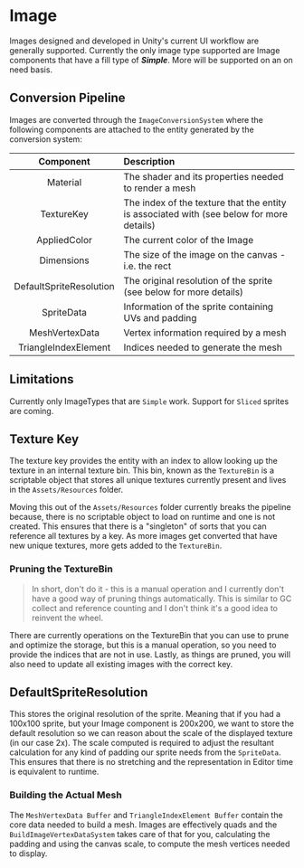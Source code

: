 # Image

Images designed and developed in Unity's current UI workflow are generally supported. Currently the only image
type supported are Image components that have a fill type of ***Simple***. More will be supported on an on need
basis.

## Conversion Pipeline
Images are converted through the `ImageConversionSystem` where the following components are attached to the
entity generated by the conversion system:

| Component | Description |
|:---------:|:------------|
| Material  | The shader and its properties needed to render a mesh |
| TextureKey | The index of the texture that the entity is associated with (see below for more details) |
| AppliedColor | The current color of the Image |
| Dimensions | The size of the image on the canvas - i.e. the rect |
| DefaultSpriteResolution | The original resolution of the sprite (see below for more details) |
| SpriteData | Information of the sprite containing UVs and padding |
| MeshVertexData | Vertex information required by a mesh |
| TriangleIndexElement | Indices needed to generate the mesh |

## Limitations
Currently only ImageTypes that are `Simple` work. Support for `Sliced` sprites are coming.

## Texture Key
The texture key provides the entity with an index to allow looking up the texture in an internal texture bin.
This bin, known as the `TextureBin` is a scriptable object that stores all unique textures currently present and
lives in the `Assets/Resources` folder.

Moving this out of the `Assets/Resources` folder currently breaks the pipeline because, there is no
scriptable object to load on runtime and one is not created. This ensures that there is a "singleton"
of sorts that you can reference all textures by a key. As more images get converted that have new unique textures, more gets added to the `TextureBin`.

### Pruning the TextureBin
> In short, don't do it - this is a manual operation and I currently don't have a good way of pruning things automatically. This is similar to GC collect and reference counting and I don't think it's a good idea to
reinvent the wheel.

There are currently operations on the TextureBin that you can use to prune and optimize the storage, but this is
a manual operation, so you need to provide the indices that are not in use. Lastly, as things are pruned, you
will also need to update all existing images with the correct key.

## DefaultSpriteResolution
This stores the original resolution of the sprite. Meaning that if you had a 100x100 sprite, but your
Image component is 200x200, we want to store the default resolution so we can reason about the scale
of the displayed texture (in our case 2x). The scale computed is required to adjust the resultant
calculation for any kind of padding our sprite needs from the `SpriteData`. This ensures that there is
no stretching and the representation in Editor time is equivalent to runtime.

### Building the Actual Mesh
The `MeshVertexData Buffer` and `TriangleIndexElement Buffer` contain the core data needed to build a
mesh. Images are effectively quads and the `BuildImageVertexDataSystem` takes care of that for you,
calculating the padding and using the canvas scale, to compute the mesh vertices needed to display.
